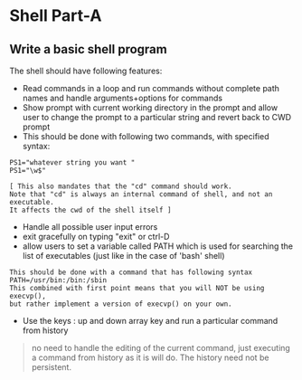 # Shell Part-A
## Write a basic shell program
The shell should have following features:
- Read commands in a loop and run commands without complete path names 
  and handle arguments+options for commands
- Show prompt with current working directory in the prompt and allow user
  to change the prompt to a particular string and revert back to CWD prompt
- This should be done with following two commands, with specified syntax:
```
PS1="whatever string you want "
PS1="\w$"

[ This also mandates that the "cd" command should work. 
Note that "cd" is always an internal command of shell, and not an executable.
It affects the cwd of the shell itself ]
```

- Handle all possible user input errors
- exit gracefully on typing "exit" or ctrl-D
- allow users to set a variable called PATH which is used for searching 
  the list of executables (just like in the case of 'bash' shell)
```
This should be done with a command that has following syntax
PATH=/usr/bin:/bin:/sbin
This combined with first point means that you will NOT be using execvp(), 
but rather implement a version of execvp() on your own.
```
- Use the keys : up and down array key and run a particular command from 
  history
> no need to handle the editing of the current command, just executing a
> command from history as it is will do.
> The history need not be persistent.


